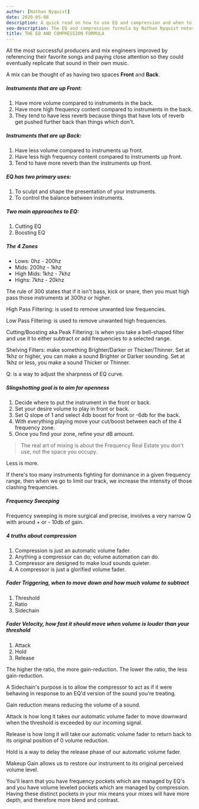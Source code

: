 ```yaml
---
author: [Nathan Nyquist]
date: 2020-05-08
description: A quick read on how to use EQ and compression and when to use them. It's about mixing your sounds together so they sound good together. It's about adding more space to the mix, to add frequency pockets use a EQ and to add volume pockets use compression.
seo-description: The EQ and compression formula by Nathan Nyquist notes.
title: THE EQ AND COMPRESSION FORMULA
---
```


All the most successful producers and mix engineers improved by referencing their favorite songs and paying close attention so they could eventually replicate that sound in their own music.

A mix can be thought of as having two spaces __Front__ and __Back__.

##### Instruments that are up Front:

1. Have more volume compared to instruments in the back.
2. Have more high frequency content compared to instruments in the back.
3. They tend to have less reverb because things that have lots of reverb get pushed further back than things which don't.

##### Instruments that are up Back:

1. Have less volume compared to instruments up front.
2. Have less high frequency content compared to instruments up front.
3. Tend to have more reverb than the instruments up front.

##### EQ has two primary uses:

1. To sculpt and shape the presentation of your instruments.
2. To control the balance between instruments.

##### Two main approaches to EQ:

1. Cutting EQ
2. Boosting EQ

##### The 4 Zones

* Lows: 0hz - 200hz
* Mids: 200hz - 1khz
* High Mids: 1khz - 7khz
* Highs: 7khz - 20khz

The rule of 300 states that if it isn't bass, kick or snare, then you must high pass those instruments at 300hz or higher.

High Pass Filtering: is used to remove unwanted low frequencies.

Low Pass Filtering: is used to remove unwanted high frequencies.

Cutting/Boosting aka Peak Filtering: is when you take a bell-shaped filter and use it to either subtract or add frequencies to a selected range.

Shelving Filters: make something Brighter/Darker or Thicker/Thinner. Set at 1khz or higher, you can make a sound Brighter or Darker sounding. Set at 1khz or less, you make a sound Thicker or Thinner.

Q: is a way to adjust the sharpness of EQ curve.

##### Slingshotting goal is to aim for openness

1. Decide where to put the instrument in the front or back.
2. Set your desire volume to play in front or back.
3. Set Q slope of 1 and select 4db boost for front or -6db for the back.
4. With everything playing move your cut/boost between each of the 4 frequency zone.
5. Once you find your zone, refine your dB amount.

> The real art of mixing is about the Frequency Real Estate you don't use, not the space you occupy.

Less is more.

If there's too many instruments fighting for dominance in a given frequency range, then when we go to limit our track, we increase the intensity of those clashing frequencies.

##### Frequency Sweeping

Frequency sweeping is more surgical and precise, involves a very narrow Q with around + or - 10db of gain.

##### 4 truths about compression

1. Compression is just an automatic volume fader.
2. Anything a compressor can do; volume automation can do.
3. Compressor are designed to make loud sounds quieter.
4. A compressor is just a glorified volume fader.

##### Fader Triggering, when to move down and how much volume to subtract

1. Threshold
2. Ratio
3. Sidechain

##### Fader Velocity, how fast it should move when volume is louder than your threshold

1. Attack
2. Hold
3. Release

The higher the ratio, the more gain-reduction. The lower the ratio, the less gain-reduction.

A Sidechain's purpose is to allow the compressor to act as if it were behaving in response to an EQ'd version of the sound you're treating.

Gain reduction means reducing the volume of a sound.

Attack is how long it takes our automatic volume fader to move downward when the threshold is exceeded by our incoming signal.

Release is how long it will take our automatic volume fader to return back to its original position of 0 volume reduction.

Hold is a way to delay the release phase of our automatic volume fader.

Makeup Gain allows us to restore our instrument to its original perceived volume level.

You'll learn that you have frequency pockets which are managed by EQ's and you have volume leveled pockets which are managed by compression. Having these distinct pockets in your mix means your mixes will have more depth, and therefore more blend and contrast.
